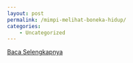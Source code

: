 ```yaml
---
layout: post
permalink: /mimpi-melihat-boneka-hidup/
categories:
    - Uncategorized
---
```


[Baca Selengkapnya](/02)